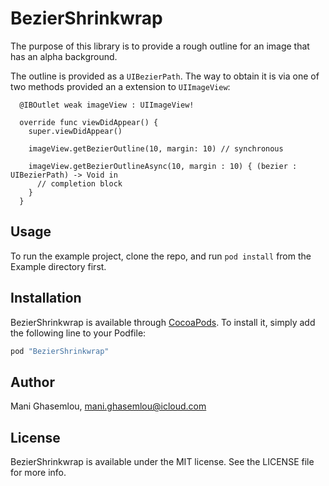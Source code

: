 # BezierShrinkwrap

The purpose of this library is to provide a rough outline for an image that has an alpha background.

The outline is provided as a `UIBezierPath`. The way to obtain it is via one of two methods provided an a extension to `UIImageView`:

```
  @IBOutlet weak imageView : UIImageView!

  override func viewDidAppear() {
    super.viewDidAppear()
    
    imageView.getBezierOutline(10, margin: 10) // synchronous

    imageView.getBezierOutlineAsync(10, margin : 10) { (bezier : UIBezierPath) -> Void in
      // completion block
    }
  }
```

## Usage

To run the example project, clone the repo, and run `pod install` from the Example directory first.

## Installation

BezierShrinkwrap is available through [CocoaPods](http://cocoapods.org). To install
it, simply add the following line to your Podfile:

```ruby
pod "BezierShrinkwrap"
```

## Author

Mani Ghasemlou, mani.ghasemlou@icloud.com

## License

BezierShrinkwrap is available under the MIT license. See the LICENSE file for more info.
